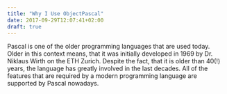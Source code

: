 ```yaml
---
title: "Why I Use ObjectPascal"
date: 2017-09-29T12:07:41+02:00
draft: true
---
```


Pascal is one of the older programming languages that are used today. Older in this context means, that it was initially developed in 1969 by Dr. Niklaus Wirth on the ETH Zurich. Despite the fact, that it is older than 40(!) years, the language has greatly involved in the last decades. All of the features that are required by a modern programming language are supported by Pascal nowadays.<!--more-->



